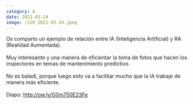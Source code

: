 ```yaml
--- 
category: A 
date: 2021-03-24 
image: /120_2021-03-24.jpeg 
--- 
```


Os comparto un ejemplo de relación entre IA (Inteligencia Artificial) y RA (Realidad Aumentada). <br><br>Muy interesante y una manera de eficientar la toma de fotos que hacen los inspectores en temas de mantenimiento predictivo. <br><br>No es baladí, porque luego esto va a facilitar mucho que la IA trabaje de manera más eficiente. <br><br>Diapo: http://ow.ly/G0m750E23Fe
